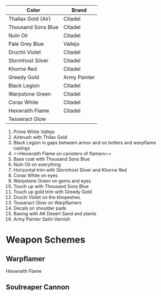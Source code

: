 
| Color              | Brand        |
| ------------------ | ------------ |
| Thallax Gold (Air) | Citadel      |
| Thousand Sons Blue | Citadel      |
| Nuln Oil           | Citadel      |
| Pale Grey Blue     | Vallejo      |
| Druchii Violet     | Citadel      |
| Stormhost Silver   | Citadel      |
| Khorne Red         | Citadel      |
| Greedy Gold        | Army Painter |
| Black Legion       | Citadel      |
| Warpstone Green    | Citadel      |
| Corax White        | Citadel      |
| Hexwraith Flame    | Citadel      |
| Tesseract Glow     |              |
1. Prime White Vallejo
2. Airbrush with Thllax Gold
3. Black Legion in gaps between armor and on bolters and warpflame casings
4. ==Hexwraith Flame on canisters of flamers==
5. Base coat with Thousand Sons Blue
6. Nuln Oil on everything
7. Horizontal trim with Stormhost Silver and Khorne Red
8. Corax White on eyes
9. Warpstone Green on gems and eyes
10. Touch up with Thousand Sons Blue
11. Touch up gold trim with Greedy Gold
12. Druchi Violet on the khopeshes.
13. Tesseract Glow on Warpflamers
14. Decals on shoulder pads
15. Basing with AK Desert Sand and plants 
16. Army Painter Satin Varnish

# Weapon Schemes
## Warpflamer 
Hexwraith Flame

## Soulreaper Cannon

